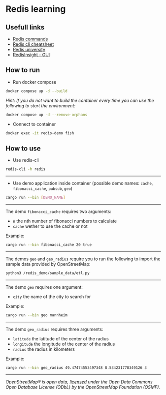 # Redis learning

## Usefull links

- [Redis commands](https://redis.io/commands)
- [Redis cli cheatsheet](https://redis.io/topics/rediscli)
- [Redis university](https://university.redis.com/)
- [RedisInsight - GUI](https://github.com/RedisInsight/RedisInsight)

## How to run

- Run docker compose

```bash
docker compose up -d --build
```

_Hint: If you do not want to build the container every time you can use the following to start the environment:_

```bash
docker compose up -d --remove-orphans
```

- Connect to container

```bash
docker exec -it redis-demo fish
```

## How to use

- Use redis-cli

```bash
redis-cli -h redis
```

---

- Use demo application inside container (possible demo names: `cache`, `fibonacci_cache`, `pubsub`, `geo`)

```bash
cargo run --bin [DEMO_NAME]
```

---

The demo `fibonacci_cache` requires two arguments:

- `n` the nth number of fibonacci numbers to calculate
- `cache` wether to use the cache or not

Example:

```bash
cargo run --bin fibonacci_cache 20 true
```

---

The demos `geo` and `geo_radius` require you to run the following to import the sample data provided by OpenStreetMap:

```bash
python3 /redis_demo/sample_data/etl.py
```

---

The demo `geo` requires one argument:

- `city` the name of the city to search for

Example:

```bash
cargo run --bin geo mannheim
```

---

The demo `geo_radius` requires three arguments:

- `latitude` the latitude of the center of the radius
- `longitude` the longitude of the center of the radius
- `radius` the radius in kilometers

Example:

```bash
cargo run --bin geo_radius 49.47474553497348 8.534231778349126 3
```

---

_OpenStreetMap® is open data, [licensed](https://www.openstreetmap.org/copyright) under the Open Data Commons Open
Database License (ODbL) by the OpenStreetMap Foundation (OSMF)._